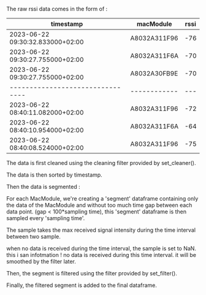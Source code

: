 The raw rssi data comes in the form of :

| timestamp                        | macModule    | rssi |
| -------------------------------- | ------------ | ---  |
| 2023-06-22 09:30:32.833000+02:00 | A8032A311F96 | -76  |
| 2023-06-22 09:30:27.755000+02:00 | A8032A311F6A | -70  |
| 2023-06-22 09:30:27.755000+02:00 | A8032A30FB9E | -70  |
| -------------------------------- | ------------ | ---  |
| 2023-06-22 08:40:11.082000+02:00 | A8032A311F96 | -72  |
| 2023-06-22 08:40:10.954000+02:00 | A8032A311F6A | -64  |
| 2023-06-22 08:40:08.524000+02:00 | A8032A311F96 | -75  |

The data is first cleaned using the cleaning filter provided by set_cleaner().

The data is then sorted by timestamp.

Then the data is segmented :

   For each MacModule, we're creating a 'segment' dataframe containing only the data of the MacModule and without too much time gap between each data point. (gap < 100*sampling time),  this 'segment' dataframe is then sampled every 'sampling time'.
   
   The sample takes the max received signal intensity during the time interval between two sample.

   when no data is received during the time interval, the sample is set to NaN. this i san infotmation ! no data is received during this time interval. it will be smoothed by the filter later.
   
   Then, the segment is filtered using the filter provided by set_filter().

   Finally, the filtered segment is added to the final dataframe.